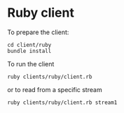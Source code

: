 # Ruby client

To prepare the client:
```
cd client/ruby
bundle install
```

To run the client
```
ruby clients/ruby/client.rb
```
or to read from a specific stream
```
ruby clients/ruby/client.rb stream1
```
